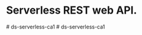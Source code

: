 # Serverless REST web API.

#   d s - s e r v e r l e s s - c a 1  
 #   d s - s e r v e r l e s s - c a 1  
 